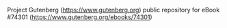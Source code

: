 Project Gutenberg (https://www.gutenberg.org) public repository for eBook #74301 (https://www.gutenberg.org/ebooks/74301)
